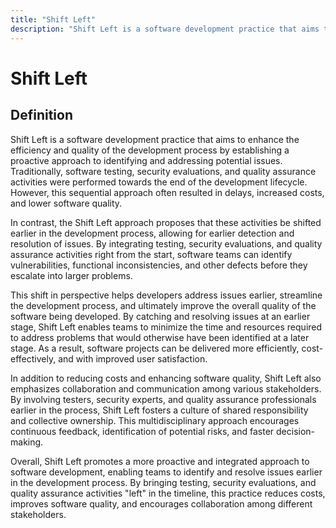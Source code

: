 ```yaml
---
title: "Shift Left"
description: "Shift Left is a software development practice that aims to enhance the efficiency and quality of the development process by establishing a proactive approach to identifying and addressing potential issues. Traditionally, software testing, security evaluations, and quality assurance activities were performed towards the end of the development lifecycle. However, this sequential approach often resulted in delays, increased costs, and lower software quality."
---
```


# Shift Left

## Definition

Shift Left is a software development practice that aims to enhance the efficiency and quality of the development process by establishing a proactive approach to identifying and addressing potential issues. Traditionally, software testing, security evaluations, and quality assurance activities were performed towards the end of the development lifecycle. However, this sequential approach often resulted in delays, increased costs, and lower software quality.

In contrast, the Shift Left approach proposes that these activities be shifted earlier in the development process, allowing for earlier detection and resolution of issues. By integrating testing, security evaluations, and quality assurance activities right from the start, software teams can identify vulnerabilities, functional inconsistencies, and other defects before they escalate into larger problems.

This shift in perspective helps developers address issues earlier, streamline the development process, and ultimately improve the overall quality of the software being developed. By catching and resolving issues at an earlier stage, Shift Left enables teams to minimize the time and resources required to address problems that would otherwise have been identified at a later stage. As a result, software projects can be delivered more efficiently, cost-effectively, and with improved user satisfaction.

In addition to reducing costs and enhancing software quality, Shift Left also emphasizes collaboration and communication among various stakeholders. By involving testers, security experts, and quality assurance professionals earlier in the process, Shift Left fosters a culture of shared responsibility and collective ownership. This multidisciplinary approach encourages continuous feedback, identification of potential risks, and faster decision-making.

Overall, Shift Left promotes a more proactive and integrated approach to software development, enabling teams to identify and resolve issues earlier in the development process. By bringing testing, security evaluations, and quality assurance activities "left" in the timeline, this practice reduces costs, improves software quality, and encourages collaboration among different stakeholders.

